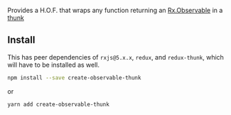 
Provides a H.O.F. that wraps any function returning an 
[Rx.Observable](http://github.com/ReactiveX/RxJS) 
in a [thunk](http://github.com/gaearon/redux-thunk)

## Install

This has peer dependencies of `rxjs@5.x.x`, `redux`, and `redux-thunk`, which will have to be installed as well.

```bash
npm install --save create-observable-thunk
```

or

```bash
yarn add create-observable-thunk
```